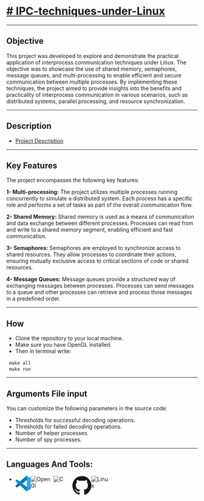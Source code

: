 # [# IPC-techniques-under-Linux](IPC-techniques-under-Linu.pdf)
---
## Objective
This project was developed to explore and demonstrate the practical application of interprocess communication techniques under Linux. The objective was to showcase the use of shared memory, semaphores, message queues, and multi-processing to enable efficient and secure communication between multiple processes. By implementing these techniques, the project aimed to provide insights into the benefits and practicality of interprocess communication in various scenarios, such as distributed systems, parallel processing, and resource synchronization.

---
## Description  
- [Project Description](IPC-techniques-under-Linu.pdf)
---
## Key Features
The project encompasses the following key features:

**1- Multi-processing:** The project utilizes multiple processes running concurrently to simulate a distributed system. Each process has a specific role and performs a set of tasks as part of the overall communication flow.

**2- Shared Memory:** Shared memory is used as a means of communication and data exchange between different processes. Processes can read from and write to a shared memory segment, enabling efficient and fast communication.

**3- Semaphores:** Semaphores are employed to synchronize access to shared resources. They allow processes to coordinate their actions, ensuring mutually exclusive access to critical sections of code or shared resources.

**4- Message Queues:** Message queues provide a structured way of exchanging messages between processes. Processes can send messages to a queue and other processes can retrieve and process those messages in a predefined order.



---
 ## How 

 - Clone the repository to your local machine.
 - Make sure you have OpenGL installed  
 - Then in terminal write: 
 ```
  make all
  make run
 ```
   
 ---
## Arguments File input
You can customize the following parameters in the source code:

- Thresholds for successful decoding operations.
- Thresholds for failed decoding operations.
- Number of helper processes.
- Number of spy processes.
  
---
## Languages And Tools:

- <img align="left" alt="Visual Studio Code" width="40px" src="https://raw.githubusercontent.com/github/explore/80688e429a7d4ef2fca1e82350fe8e3517d3494d/topics/visual-studio-code/visual-studio-code.png" /> <img align="left" alt=  "OpenGl" width="60px" src="https://upload.wikimedia.org/wikipedia/commons/e/e9/Opengl-logo.svg" /><img align="left" alt="C" width="50px" src="https://user-images.githubusercontent.com/25181517/192106070-46255bcf-65e6-4c6b-a296-bf8d0d8fb2a7.png" /><img align="left" alt="GitHub" width="50px" src="https://raw.githubusercontent.com/github/explore/78df643247d429f6cc873026c0622819ad797942/topics/github/github.png" /> <img align="left" alt="Linux" width="50px" src="https://upload.wikimedia.org/wikipedia/commons/thumb/3/35/Tux.svg/800px-Tux.svg.png" /> 

<br/>
